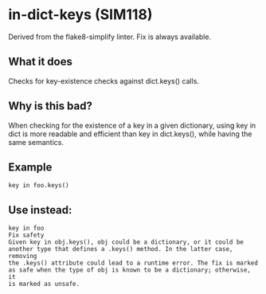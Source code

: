 # in-dict-keys (SIM118)
Derived from the flake8-simplify linter.
Fix is always available.
## What it does
Checks for key-existence checks against dict.keys() calls.
## Why is this bad?
When checking for the existence of a key in a given dictionary, using
key in dict is more readable and efficient than key in dict.keys(),
while having the same semantics.
## Example
```
key in foo.keys()
```
## Use instead:
```
key in foo
Fix safety
Given key in obj.keys(), obj could be a dictionary, or it could be
another type that defines a .keys() method. In the latter case, removing
the .keys() attribute could lead to a runtime error. The fix is marked
as safe when the type of obj is known to be a dictionary; otherwise, it
is marked as unsafe.
```
